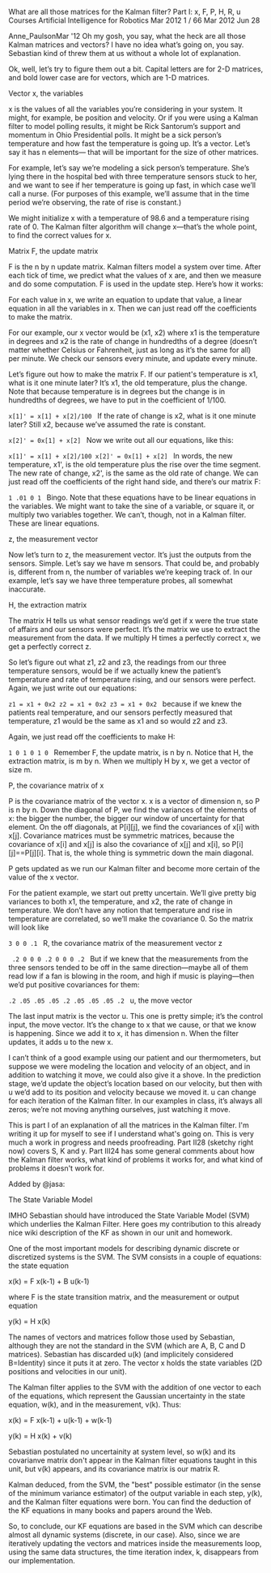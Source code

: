 What are all those matrices for the Kalman filter? Part I: x, F, P, H, R, u
Courses Artificial Intelligence for Robotics
Mar 2012
1 / 66
Mar 2012
Jun 28



Anne_PaulsonMar '12
Oh my gosh, you say, what the heck are all those Kalman matrices and vectors? I have no idea what’s going on, you say. Sebastian kind of threw them at us without a whole lot of explanation.

Ok, well, let’s try to figure them out a bit. Capital letters are for 2-D matrices, and bold lower case are for vectors, which are 1-D matrices.


Vector x, the variables


x is the values of all the variables you’re considering in your system. It might, for example, be position and velocity. Or if you were using a Kalman filter to model polling results, it might be Rick Santorum’s support and momentum in Ohio Presidential polls. It might be a sick person’s temperature and how fast the temperature is going up. It’s a vector. Let’s say it has n elements— that will be important for the size of other matrices.


For example, let’s say we’re modeling a sick person’s temperature. She’s lying there in the hospital bed with three temperature sensors stuck to her, and we want to see if her temperature is going up fast, in which case we’ll call a nurse. (For purposes of this example, we’ll assume that in the time period we’re observing, the rate of rise is constant.)


We might initialize x with a temperature of 98.6 and a temperature rising rate of 0. The Kalman filter algorithm will change x—that’s the whole point, to find the correct values for x.


Matrix F, the update matrix


F is the n by n update matrix. Kalman filters model a system over time. After each tick of time, we predict what the values of x are, and then we measure and do some computation. F is used in the update step. Here’s how it works:

For each value in x, we write an equation to update that value, a linear equation in all the variables in x. Then we can just read off the coefficients to make the matrix.


For our example, our x vector would be (x1, x2) where x1 is the temperature in degrees and x2 is the rate of change in hundredths of a degree (doesn’t matter whether Celsius or Fahrenheit, just as long as it’s the same for all) per minute. We check our sensors every minute, and update every minute.


Let’s figure out how to make the matrix F. If our patient's temperature is x1, what is it one minute later? It’s x1, the old temperature, plus the change. Note that because temperature is in degrees but the change is in hundredths of degrees, we have to put in the coefficient of 1/100.

<code>x[1]' = x[1] + x[2]/100
</code>
If the rate of change is x2, what is it one minute later? Still x2, because we’ve assumed the rate is constant.

<code>x[2]' = 0x[1] + x[2]
</code>
Now we write out all our equations, like this:

<code>x[1]' = x[1] + x[2]/100
x[2]' = 0x[1] + x[2]
</code>
In words, the new temperature, x1', is the old temperature plus the rise over the time segment. The new rate of change, x2', is the same as the old rate of change. We can just read off the coefficients of the right hand side, and there’s our matrix F:

<code>1 .01
0 1
</code>
Bingo. Note that these equations have to be linear equations in the variables. We might want to take the sine of a variable, or square it, or multiply two variables together. We can’t, though, not in a Kalman filter. These are linear equations.


z, the measurement vector


Now let’s turn to z, the measurement vector. It’s just the outputs from the sensors. Simple. Let’s say we have m sensors. That could be, and probably is, different from n, the number of variables we’re keeping track of. In our example, let’s say we have three temperature probes, all somewhat inaccurate.


H, the extraction matrix


The matrix H tells us what sensor readings we’d get if x were the true state of affairs and our sensors were perfect. It’s the matrix we use to extract the measurement from the data. If we multiply H times a perfectly correct x, we get a perfectly correct z.


So let’s figure out what z1, z2 and z3, the readings from our three temperature sensors, would be if we actually knew the patient’s temperature and rate of temperature rising, and our sensors were perfect. Again, we just write out our equations:

<code>z1 = x1 + 0x2
z2 = x1 + 0x2
z3 = x1 + 0x2
</code>
because if we knew the patients real temperature, and our sensors perfectly measured that temperature, z1 would be the same as x1 and so would z2 and z3.

Again, we just read off the coefficients to make H:

<code>1 0
1 0
1 0
</code>
Remember F, the update matrix, is n by n. Notice that H, the extraction matrix, is m by n. When we multiply H by x, we get a vector of size m.


P, the covariance matrix of x


P is the covariance matrix of the vector x. x is a vector of dimension n, so P is n by n. Down the diagonal of P, we find the variances of the elements of x: the bigger the number, the bigger our window of uncertainty for that element. On the off diagonals, at P[i][j], we find the covariances of x[i] with x[j]. Covariance matrices must be symmetric matrices, because the covariance of x[i] and x[j] is also the covariance of x[j] and x[i], so P[i][j]==P[j][i]. That is, the whole thing is symmetric down the main diagonal.


P gets updated as we run our Kalman filter and become more certain of the value of the x vector.

For the patient example, we start out pretty uncertain. We’ll give pretty big variances to both x1, the temperature, and x2, the rate of change in temperature. We don’t have any notion that temperature and rise in temperature are correlated, so we’ll make the covariance 0. So the matrix will look like

<code>3 0
0 .1
</code>
R, the covariance matrix of the measurement vector z

<code>    .2 0  0
    0 .2 0
    0 0 .2
</code>
But if we knew that the measurements from the three sensors tended to be off in the same direction—maybe all of them read low if a fan is blowing in the room, and high if music is playing—then we’d put positive covariances for them:

<code>.2 .05 .05
.05 .2 .05
.05 .05 .2
</code>
u, the move vector


The last input matrix is the vector u. This one is pretty simple; it’s the control input, the move vector. It’s the change to x that we cause, or that we know is happening. Since we add it to x, it has dimension n. When the filter updates, it adds u to the new x.


I can’t think of a good example using our patient and our thermometers, but suppose we were modeling the location and velocity of an object, and in addition to watching it move, we could also give it a shove. In the prediction stage, we’d update the object’s location based on our velocity, but then with u we’d add to its position and velocity because we moved it. u can change for each iteration of the Kalman filter. In our examples in class, it’s always all zeros; we’re not moving anything ourselves, just watching it move.


This is part I of an explanation of all the matrices in the Kalman filter. I'm writing it up for myself to see if I understand what's going on. This is very much a work in progress and needs proofreading. Part II28 (sketchy right now) covers S, K and y. Part III24 has some general comments about how the Kalman filter works, what kind of problems it works for, and what kind of problems it doesn't work for.


Added by @jasa:


The State Variable Model

IMHO Sebastian should have introduced the State Variable Model (SVM) which underlies the Kalman Filter. Here goes my contribution to this already nice wiki description of the KF as shown in our unit and homework.


One of the most important models for describing dynamic discrete or discretized systems is the SVM. The SVM consists in a couple of equations: the state equation


x(k) = F x(k-1) + B u(k-1)


where F is the state transition matrix, and the measurement or output equation


y(k) = H x(k)


The names of vectors and matrices follow those used by Sebastian, although they are not the standard in the SVM (which are A, B, C and D matrices). Sebastian has discarded u(k) (and implicitely considered B=Identity) since it puts it at zero. The vector x holds the state variables (2D positions and velocities in our unit).


The Kalman filter applies to the SVM with the addition of one vector to each of the equations, which represent the Gaussian uncertainty in the state equation, w(k), and in the measurement, v(k). Thus:


x(k) = F x(k-1) + u(k-1) + w(k-1)


y(k) = H x(k) + v(k)


Sebastian postulated no uncertainity at system level, so w(k) and its covarianve matrix don't appear in the Kalman filter equations taught in this unit, but v(k) appears, and its covariance matrix is our matrix R.


Kalman deduced, from the SVM, the "best" possible estimator (in the sense of the minimum variance estimator) of the output variable in each step, y(k), and the Kalman filter equations were born. You can find the deduction of the KF equations in many books and papers around the Web.


So, to conclude, our KF equations are based in the SVM which can describe almost all dynamic systems (discrete, in our case). Also, since we are iteratively updating the vectors and matrices inside the measurements loop, using the same data structures, the time iteration index, k, disappears from our implementation.
